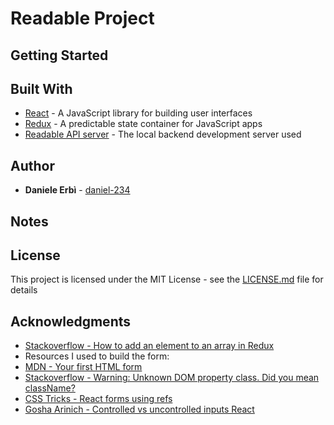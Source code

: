 # Readable Project

## Getting Started

## Built With

* [React](https://facebook.github.io/react/) - A JavaScript library for building user interfaces
* [Redux](http://redux.js.org/) - A predictable state container for JavaScript apps
* [Readable API server](https://github.com/udacity/reactnd-project-readable-starter) - The local backend development server used

## Author

* **Daniele Erbì** - [daniel-234](https://github.com/daniel-234)

## Notes

## License

This project is licensed under the MIT License - see the [LICENSE.md](LICENSE.md) file for details

## Acknowledgments

* [Stackoverflow - How to add an element to an array in Redux](https://stackoverflow.com/questions/40911194/how-do-i-add-an-element-to-array-in-reducer-of-react-native-redux)
* Resources I used to build the form:
* [MDN - Your first HTML form](https://developer.mozilla.org/en-US/docs/Learn/HTML/Forms/Your_first_HTML_form)
* [Stackoverflow - Warning: Unknown DOM property class. Did you mean className?](https://stackoverflow.com/questions/30968113/warning-unknown-dom-property-class-did-you-mean-classname)
* [CSS Tricks - React forms using refs](https://css-tricks.com/react-forms-using-refs/)
* [Gosha Arinich - Controlled vs uncontrolled inputs React](https://goshakkk.name/controlled-vs-uncontrolled-inputs-react/)
